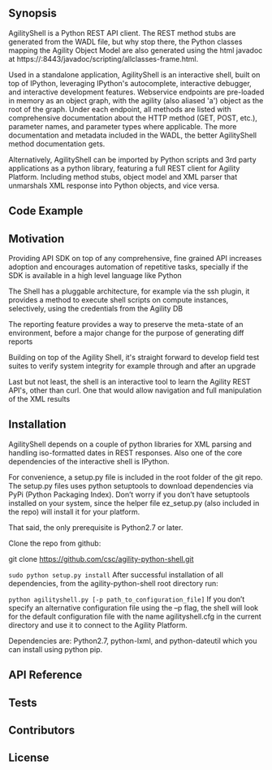 ## Synopsis

AgilityShell is a Python REST API client. The REST method stubs are generated from the WADL file, but why stop there, the Python classes mapping the Agility Object Model are also generated using the html javadoc at https://<HOST>:8443/javadoc/scripting/allclasses-frame.html.

Used in a standalone application, AgilityShell is an interactive shell, built on top of IPython, leveraging IPython's autocomplete, interactive debugger, and interactive development features. Webservice endpoints are pre-loaded in memory as an object graph, with the agility (also aliased 'a') object as the root of the graph. Under each endpoint, all methods are listed with comprehensive documentation about the HTTP method (GET, POST, etc.), parameter names, and parameter types where applicable. The more documentation and metadata included in the WADL, the better AgilityShell method documentation gets.

Alternatively, AgilityShell can be imported by Python scripts and 3rd party applications as a python library, featuring a full REST client for Agility Platform. Including method stubs, object model and XML parser that unmarshals XML response into Python objects, and vice versa.


## Code Example


## Motivation

Providing API SDK on top of any comprehensive, fine grained API increases adoption and encourages automation of repetitive tasks, specially if the SDK is available in a high level language like Python

The Shell has a pluggable architecture, for example via the ssh plugin, it provides a method to execute shell scripts on compute instances, selectively, using the credentials from the Agility DB

The reporting feature provides a way to preserve the meta-state of an environment, before a major change for the purpose of generating diff reports

Building on top of the Agility Shell, it's straight forward to develop field test suites to verify system integrity for example through and after an upgrade

Last but not least, the shell is an interactive tool to learn the Agility REST API's, other than curl. One that would allow navigation and  full manipulation of the XML results

## Installation

AgilityShell depends on a couple of python libraries for XML parsing and handling iso-formatted dates in REST responses. Also one of the core dependencies of the interactive shell is IPython.

For convenience, a setup.py file is included in the root folder of the git repo. The setup.py files uses python setuptools to download dependencies via PyPi (Python Packaging Index). Don’t worry if you don’t have setuptools installed on your system, since the helper file ez_setup.py (also included in the repo) will install it for your platform.

That said, the only prerequisite is Python2.7 or later.

Clone the repo from github:

git clone https://github.com/csc/agility-python-shell.git

```sudo python setup.py install```
After successful installation of all dependencies, from the agility-python-shell root directory run:

```python agilityshell.py [-p path_to_configuration_file]```
If you don’t specify an alternative configuration file using the –p flag, the shell will look for the default configuration file with the name agilityshell.cfg in the current directory and use it to connect to the Agility Platform.

Dependencies are: Python2.7, python-lxml, and python-dateutil which you can install using python pip.

## API Reference


## Tests


## Contributors


## License
